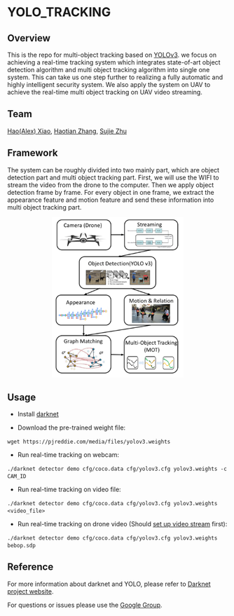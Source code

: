 # YOLO_TRACKING #


## Overview

This is the repo for multi-object tracking based on [YOLOv3](https://pjreddie.com/darknet/yolo/). we focus on achieving a real-time tracking system which integrates state-of-art object detection algorithm and multi object tracking algorithm into single one system. This can take us one step further to realizing a fully automatic and highly intelligent security system. We also apply the system on UAV to achieve the real-time multi object tracking on UAV video streaming.


## Team
[Hao(Alex) Xiao](https://github.com/AlexXiao95), [Haotian Zhang](https://github.com/Haotian-Zhang), [Sujie Zhu](https://github.com/SujieZhu)

## Framework
The system can be roughly divided into two mainly part, which are object detection part and multi object tracking part. First, we will use the WIFI to stream the video from the drone to the computer. Then we apply object detection frame by frame. For every object in one frame, we extract the appearance feature and motion feature and send these information into multi object tracking part.

<div  align="center"> 
<img src="data/framework.png", width="300">
</div>

## Usage

* Install [darknet](https://pjreddie.com/darknet/install/)

* Download the pre-trained weight file:

``
wget https://pjreddie.com/media/files/yolov3.weights
``

* Run real-time tracking on webcam:

``
./darknet detector demo cfg/coco.data cfg/yolov3.cfg yolov3.weights -c CAM_ID 
``

* Run real-time tracking on video file:

``
./darknet detector demo cfg/coco.data cfg/yolov3.cfg yolov3.weights <video_file>
``

* Run real-time tracking on drone video (Should [set up video stream](http://developer.parrot.com/blog/2016/play-bebop-stream-on-vlc/) first):

``
./darknet detector demo cfg/coco.data cfg/yolov3.cfg yolov3.weights bebop.sdp
``

## Reference

For more information about darknet and YOLO, please refer to [Darknet project website](http://pjreddie.com/darknet).

For questions or issues please use the [Google Group](https://groups.google.com/forum/#!forum/darknet).
